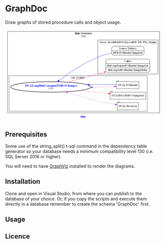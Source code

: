 # GraphDoc
Draw graphs of stored procedure calls and object usage.

![GraphDoc](/hub_y.png)

## Prerequisites
Some use of the string_split() t-sql command in the dependency table generator so your database needs 
a minimum compatibility level 130 (i.e. SQL Server 2016 or higher).

You will need to have [GraphViz](https://www.graphviz.org) installed to render the diagrams.

## Installation
Clone and open in Visual Studio, from where you can publish to the database of your choice. Or, if you copy the scripts and execute them directly in a database remember to create the schema 'GraphDoc' first.

## Usage

## Licence
